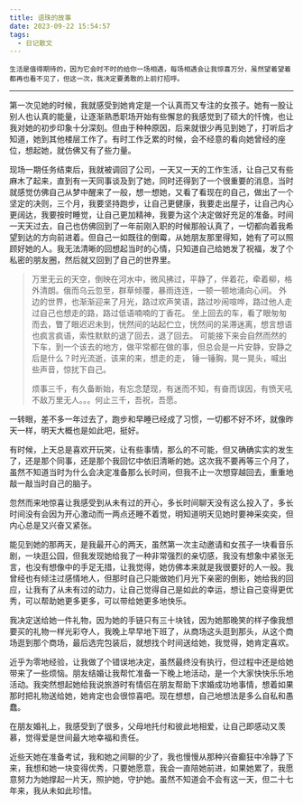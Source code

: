 ```yaml
---
title: 语珠的故事
date: 2023-09-22 15:54:57
tags:
  - 日记散文
---
```


    生活是值得期待的，因为它会时不时的给你一场相遇，每场相遇会让我惊喜万分，虽然望着望着都再也看不见了，但这一次，我决定要勇敢的上前打招呼。

---

   第一次见她的时候，我就感受到她肯定是一个认真而又专注的女孩子。她有一股让别人也认真的能量，让逐渐熟悉职场开始有些懈怠的我感觉到了硕大的忏愧，也让我对她的初步印象十分深刻。但由于种种原因，后来就很少再见到她了，打听后才知道，她到其他楼层工作了。有时工作乏累的时候，会不经意的看向她曾经的座位，想起她，就仿佛又有了些力量。

   现场一期任务结束后，我就被调回了公司，一天又一天的工作生活，让自己又有些麻木了起来，直到有一天同事谈及到了她，同时还得到了一个很重要的消息，当时就感觉仿佛自己从梦中醒来了一般，想一想她，又看了看现在的自己，做出了一个坚定的决则，三个月，我要坚持跑步，让自己更健康，我要走出屋子，让自己内心更阔达，我要按时睡觉，让自己更加精神，我要为这个决定做好充足的准备。时间一天天过去，自己也仿佛回到了一年前刚入职的时候那般认真了，一切都向着我希望到达的方向前进着。但自己一如既往的倒霉，从她朋友那里得知，她有了可以照顾好她的人。我无法清晰的回想起当时的心情，只知道自己给她发了祝福，发了个私密的朋友圈，然后就又回到了自己的世界里。

> 万里无云的天空，倒映在河水中，微风拂过，平静了，伴着花，牵着柳，格外清朗。俄而乌云忽至，群草倾覆，暴雨连连，一顿一顿地涌向心间。
> 外边的世界，也渐渐迎来了月光，路过欢声笑语，路过吵闹喧哗，路过他人走过自己也想走的路，路过低语喃喃的丁香花。
> 坐上回去的车，看了眼匆匆而去，瞥了眼迟迟未到，恍然间的站起伫立，恍然间的呆滞迷离，想言想语也疯言疯语，索性默默的退了回去，退了回去。
> 可能接下来会自然而然的下车，到一个该去的地方，做平常都在做的事，但总会是一片安静，安静之后是什么？时光流逝，该来的来，想走的走，
> 锤一锤胸，晃一晃头，喊出些声音，惊扰下自己。
>
> 烦事三千，有久备断始，有忘念楚现，有迷而不知，有奋而误因，有愤天吼不敌万里无人。。。何止三千，吾祝，吾愿。

   一转眼，差不多一年过去了，跑步和早睡已经成了习惯，一切都不好不坏，就像昨天一样，明天大概也是如此吧，挺好。

   有时候，上天总是喜欢开玩笑，让有些事情，那么的不可能，但又确确实实的发生了，还是那个同事，还是那个我回忆中依旧清晰的她。这次我不要再等三个月了，虽然不知道当时为什么会决定准备那么长时间，但我不止一次想穿越回去，重重地敲一敲当时自己的脑子。

   忽然而来地惊喜让我感受到从未有过的开心，多长时间聊天没有这么投入了，多长时间没有会因为开心激动而一两点还睡不着觉，明知道明天见她时要神采奕奕，但内心总是又兴奋又紧张。
   
   能见到她的那两天，是我最开心的两天，虽然第一次主动邀请和女孩子一块看音乐剧，一块逛公园，但我发现她给我了一种非常强烈的亲切感，我没有想象中紧张无言，也没有想像中的手足无措，让我觉得，她仿佛本来就是我很要好的人一般。我曾经也有倾注过感情地人，但那时自己只能做她们月光下亲密的倒影，她给我的回应，让我有了从未有过的动力，让自己觉得自己是如此的幸运，想让自己变得更优秀，可以帮助她更多更多，可以带给她更多地快乐。

   我决定送给她一件礼物，因为她的手链只有三十块钱，因为她那晚笑的样子像我想要买的礼物一样光彩夺人，我晚上早早地下班了，从商场这头逛到那头，从这个商场逛到那个商场，最后选完包装后，就想找个时间送给她，我觉得，她肯定喜欢。
   
   近乎为零地经验，让我做了个错误地决定，虽然最终没有执行，但过程中还是给她带来了一些烦恼。朋友结婚让我帮忙准备一下晚上地活动，是一个大家快快乐乐地活动。我突然想起她给我说旅游时有情侣在朋友帮助下求婚成功地事情，想着如果那时把礼物送给她，她肯定也会很惊喜吧。现在想想，自己地想法是多么自私和愚蠢。

   在朋友婚礼上，我感受到了很多，父母地托付和彼此地相爱，让自己即感动又羡慕，觉得爱是世间最大地幸福和责任。

   近些天她在准备考试，我和她之间聊的少了，我也慢慢从那种兴奋癫狂中冷静了下来，我想和她一块变得优秀，只要她愿意，我会一直陪她前进，如果她累了，我愿意努力为她撑起一片天，照护她，守护她。虽然不知道会不会有这一天，但二十七年来，我从未如此珍惜。

